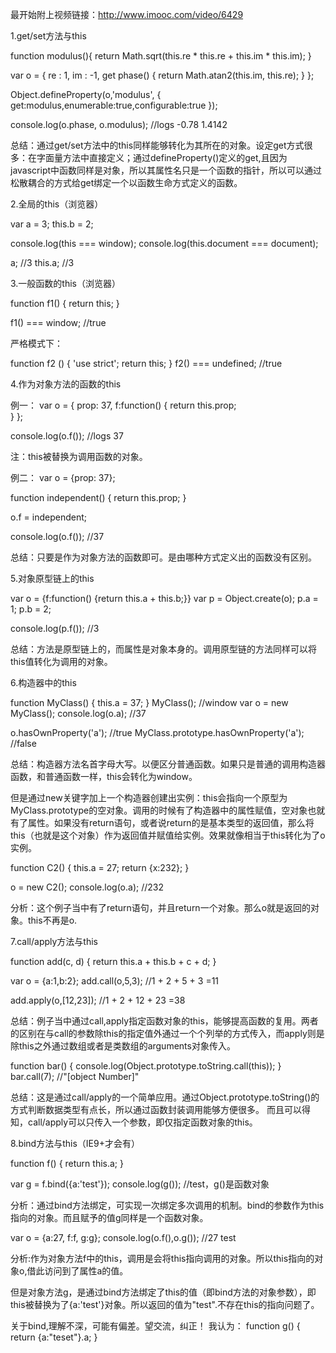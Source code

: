 最开始附上视频链接：http://www.imooc.com/video/6429

1.get/set方法与this

function modulus(){
	return Math.sqrt(this.re * this.re + this.im * this.im);
}

var o = {
	re : 1,
	im : -1,
	get phase() {
		return Math.atan2(this.im, this.re);
  }
};

Object.defineProperty(o,'modulus', {
	get:modulus,enumerable:true,configurable:true
});

console.log(o.phase, o.modulus);  //logs -0.78 1.4142

总结：通过get/set方法中的this同样能够转化为其所在的对象。设定get方式很多：在字面量方法中直接定义；通过defineProperty()定义的get,且因为javascript中函数同样是对象，所以其属性名只是一个函数的指针，所以可以通过松散耦合的方式给get绑定一个以函数生命方式定义的函数。






2.全局的this（浏览器）

var a = 3;
this.b = 2;

console.log(this === window);
console.log(this.document === document);

a;			//3
this.a;	//3







3.一般函数的this（浏览器）

function f1() {
	return this;
}

f1() === window;  //true

严格模式下：

function f2 () {
	'use strict';
	return this;
}
f2() === undefined;	//true






4.作为对象方法的函数的this

例一：
var o = {
	prop: 37,
	f:function() {
		return this.prop;	
  }
};

console.log(o.f());	//logs 37

注：this被替换为调用函数的对象。

例二：
var o = {prop: 37};

function independent() {
	return this.prop;
}

o.f = independent;

console.log(o.f());	//37

总结：只要是作为对象方法的函数即可。是由哪种方式定义出的函数没有区别。






5.对象原型链上的this

var o = {f:function() {return this.a + this.b;}}
var p = Object.create(o);
p.a = 1;
p.b = 2;

console.log(p.f());		//3

总结：方法是原型链上的，而属性是对象本身的。调用原型链的方法同样可以将this值转化为调用的对象。







6.构造器中的this

function MyClass() {
	this.a =  37;
}
MyClass();							//window
var o = new MyClass();
console.log(o.a); 			//37

o.hasOwnProperty('a');	//true
MyClass.prototype.hasOwnProperty('a');	//false

总结：构造器方法名首字母大写。以便区分普通函数。如果只是普通的调用构造器函数，和普通函数一样，this会转化为window。

但是通过new关键字加上一个构造器创建出实例：this会指向一个原型为MyClass.prototype的空对象。调用的时候有了构造器中的属性赋值，空对象也就有了属性。如果没有return语句，或者说return的是基本类型的返回值，那么将this（也就是这个对象）作为返回值并赋值给实例。效果就像相当于this转化为了o实例。


function C2() {
	this.a = 27;
	return {x:232};
}

o = new C2();
console.log(o.a);		//232

分析：这个例子当中有了return语句，并且return一个对象。那么o就是返回的对象。this不再是o.









7.call/apply方法与this

function add(c, d) {
	return this.a + this.b + c + d;
}

var o = {a:1,b:2};
add.call(o,5,3);			//1 + 2 + 5 + 3 =11

add.apply(o,[12,23]); //1 + 2 + 12 + 23 =38

总结：例子当中通过call,apply指定函数对象的this，能够提高函数的复用。两者的区别在与call的参数除this的指定值外通过一个个列举的方式传入，而apply则是除this之外通过数组或者是类数组的arguments对象传入。


function bar() {
	console.log(Object.prototype.toString.call(this));
}
bar.call(7);		//"[object Number]"

总结：这是通过call/apply的一个简单应用。通过Object.prototype.toString()的方式判断数据类型有点长，所以通过函数封装调用能够方便很多。
而且可以得知，call/apply可以只传入一个参数，即仅指定函数对象的this。






8.bind方法与this（IE9+才会有）

function f() {
	return this.a;
}

var g = f.bind({a:'test'});
console.log(g());	//test，g()是函数对象

分析：通过bind方法绑定，可实现一次绑定多次调用的机制。bind的参数作为this指向的对象。而且赋予的值g同样是一个函数对象。

var o = {a:27, f:f, g:g};
console.log(o.f(),o.g());		//27 test

分析:作为对象方法f中的this，调用是会将this指向调用的对象。所以this指向的对象o,借此访问到了属性a的值。

但是对象方法g，是通过bind方法绑定了this的值（即bind方法的对象参数），即this被替换为了{a:'test'}对象。所以返回的值为"test".不存在this的指向问题了。

关于bind,理解不深，可能有偏差。望交流，纠正！
我认为：
function g() {
	return {a:"teset"}.a;
}



















